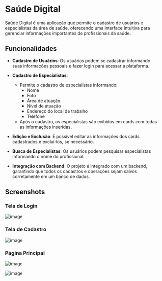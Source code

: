 # Saúde Digital

Saúde Digital é uma aplicação que permite o cadastro de usuários e especialistas da área de saúde, oferecendo uma interface intuitiva para gerenciar informações importantes de profissionais da saúde.

## Funcionalidades

- **Cadastro de Usuários**: Os usuários podem se cadastrar informando suas informações pessoais e fazer login para acessar a plataforma.
  
- **Cadastro de Especialistas**: 
  - Permite o cadastro de especialistas informando:
    - Nome
    - Foto
    - Área de atuação
    - Nível de atuação
    - Endereço do local de trabalho
    - Telefone
  - Após o cadastro, os especialistas são exibidos em cards com todas as informações inseridas.

- **Edição e Exclusão**: É possível editar as informações dos cards cadastrados e excluí-los, se necessário.

- **Busca de Especialistas**: Os usuários podem pesquisar especialistas informando o nome do profissional.

- **Integração com Backend**: O projeto é integrado com um backend, garantindo que todos os cadastros e operações sejam salvos corretamente em um banco de dados.

## Screenshots

### Tela de Login
![image](https://github.com/user-attachments/assets/0ade4eb6-5293-4166-9532-a9fed4957adc)



### Tela de Cadastro
![image](https://github.com/user-attachments/assets/ac8c3d4c-adb7-4ac6-a8fd-be343873cad4)


### Página Principal
![image](https://github.com/user-attachments/assets/e75e44d9-8faa-491d-8d98-1750025b527f) 

![image](https://github.com/user-attachments/assets/29b153d1-93be-4390-9cc5-467e04c7cd05)

